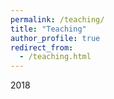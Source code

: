```yaml
---
permalink: /teaching/
title: "Teaching"
author_profile: true
redirect_from: 
  - /teaching.html
---
```


2018

